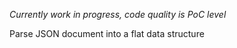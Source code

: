 _Currently work in progress, code quality is PoC level_

Parse JSON document into a flat data structure